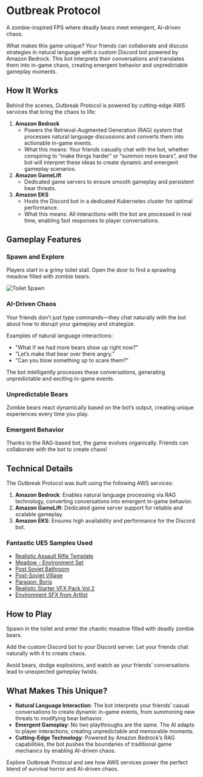 # Outbreak Protocol
A zombie-inspired FPS where deadly bears meet emergent, AI-driven chaos.

What makes this game unique? Your friends can collaborate and discuss strategies in natural language with a custom Discord bot powered by Amazon Bedrock. This bot interprets their conversations and translates them into in-game chaos, creating emergent behavior and unpredictable gameplay moments.

## How It Works
Behind the scenes, Outbreak Protocol is powered by cutting-edge AWS services that bring the chaos to life:

1. **Amazon Bedrock**
    * Powers the Retrieval-Augmented Generation (RAG) system that processes natural language discussions and converts them into actionable in-game events.
    * What this means: Your friends casually chat with the bot, whether conspiring to “make things harder” or “summon more bears”, and the bot will interpret these ideas to create dynamic and emergent gameplay scenarios.
1. **Amazon GameLift**
    * Dedicated game servers to ensure smooth gameplay and persistent bear threats.
1. **Amazon EKS**
    * Hosts the Discord bot in a dedicated Kubernetes cluster for optimal performance.
    * What this means: All interactions with the bot are processed in real time, enabling fast responses to player conversations.

## Gameplay Features

### Spawn and Explore
Players start in a grimy toilet stall. Open the door to find a sprawling meadow filled with zombie bears.

![Toilet Spawn](Source/Media/toilet-spawn.gif)

### AI-Driven Chaos
Your friends don’t just type commands—they chat naturally with the bot about how to disrupt your gameplay and strategize.

Examples of natural language interactions:
* "What if we had more bears show up right now?"
* "Let’s make that bear over there angry."
* "Can you blow something up to scare them?"

The bot intelligently processes these conversations, generating unpredictable and exciting in-game events.

### Unpredictable Bears
Zombie bears react dynamically based on the bot’s output, creating unique experiences every time you play.

### Emergent Behavior

Thanks to the RAG-based bot, the game evolves organically. Friends can collaborate with the bot to create chaos!

## Technical Details
The Outbreak Protocol was built using the following AWS services:

1. **Amazon Bedrock**: Enables natural language processing via RAG technology, converting conversations into emergent in-game behavior.
1. **Amazon GameLift**: Dedicated game server support for reliable and scalable gameplay.
1. **Amazon EKS**: Ensures high availability and performance for the Discord bot.

### Fantastic UE5 Samples Used
* [Realistic Assault Rifle Template](https://www.fab.com/listings/05dbb53b-d75f-4a08-bcc2-fc02de484866)
* [Meadow - Environment Set](https://www.fab.com/listings/4f61d2d7-8d6f-4817-890d-17a6ba2287af)
* [Post Soviet Bathroom](https://www.fab.com/listings/f3964980-8332-414a-9e92-0d172d3a235c)
* [Post-Soviet Village](https://www.fab.com/listings/214992bc-8f89-4823-ab14-3ac2dd131e91)
* [Paragon: Boris](https://www.fab.com/listings/2e32cbb8-b415-4c39-962f-a687c64263bd)
* [Realistic Starter VFX Pack Vol 2](https://www.fab.com/listings/ac2818b3-7d35-4cf5-a1af-cbf8ff5c61c1)
* [Environment SFX from Artlist](https://artlist.io/)

## How to Play

Spawn in the toilet and enter the chaotic meadow filled with deadly zombie bears.

Add the custom Discord bot to your Discord server. Let your friends chat naturally with it to create chaos.

Avoid bears, dodge explosions, and watch as your friends’ conversations lead to unexpected gameplay twists.

## What Makes This Unique?
* **Natural Language Interaction**: The bot interprets your friends’ casual conversations to create dynamic in-game events, from summoning new threats to modifying bear behavior.
* **Emergent Gameplay**: No two playthroughs are the same. The AI adapts to player interactions, creating unpredictable and memorable moments.
* **Cutting-Edge Technology**: Powered by Amazon Bedrock’s RAG capabilities, the bot pushes the boundaries of traditional game mechanics by enabling AI-driven chaos.

Explore Outbreak Protocol and see how AWS services power the perfect blend of survival horror and AI-driven chaos.
